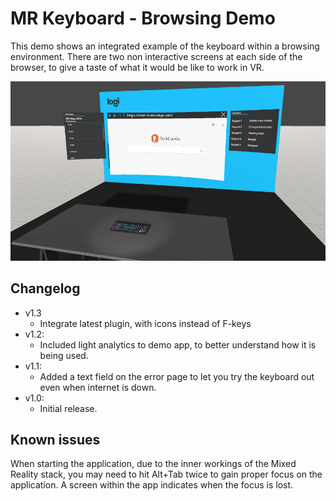 # MR Keyboard - Browsing Demo
This demo shows an integrated example of the keyboard within a browsing environment. There are two non interactive screens at each side of the browser, to give a taste of what it would be like to work in VR.

![Browsing demo screenshot](/resources/mr_browsing_demo_screenshot.png?raw=true)

## Changelog
* v1.3
    * Integrate latest plugin, with icons instead of F-keys
* v1.2:
    * Included light analytics to demo app, to better understand how it is being used.
* v1.1:
    * Added a text field on the error page to let you try the keyboard out even when internet is down.
* v1.0:
    * Initial release.

## Known issues
When starting the application, due to the inner workings of the Mixed Reality stack, you may need to hit Alt+Tab twice to gain proper focus on the application. A screen within the app indicates when the focus is lost.
